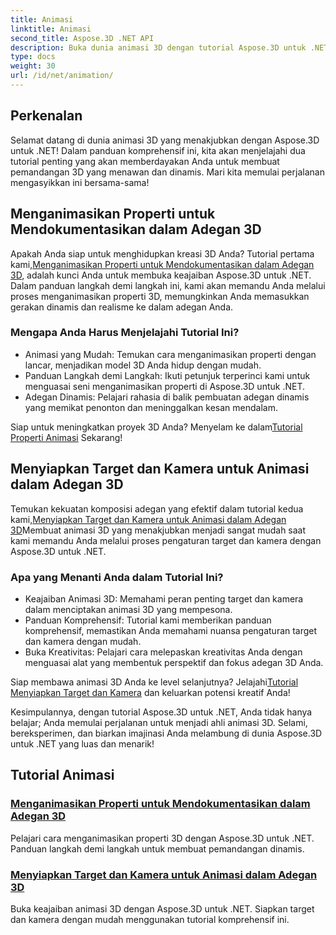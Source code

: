 ```yaml
---
title: Animasi
linktitle: Animasi
second_title: Aspose.3D .NET API
description: Buka dunia animasi 3D dengan tutorial Aspose.3D untuk .NET. Pelajari cara menganimasikan properti dan menyiapkan target dan kamera untuk pemandangan dinamis dengan mudah.
type: docs
weight: 30
url: /id/net/animation/
---
```

## Perkenalan

Selamat datang di dunia animasi 3D yang menakjubkan dengan Aspose.3D untuk .NET! Dalam panduan komprehensif ini, kita akan menjelajahi dua tutorial penting yang akan memberdayakan Anda untuk membuat pemandangan 3D yang menawan dan dinamis. Mari kita memulai perjalanan mengasyikkan ini bersama-sama!

## Menganimasikan Properti untuk Mendokumentasikan dalam Adegan 3D
Apakah Anda siap untuk menghidupkan kreasi 3D Anda? Tutorial pertama kami,[Menganimasikan Properti untuk Mendokumentasikan dalam Adegan 3D](./property-to-document/), adalah kunci Anda untuk membuka keajaiban Aspose.3D untuk .NET. Dalam panduan langkah demi langkah ini, kami akan memandu Anda melalui proses menganimasikan properti 3D, memungkinkan Anda memasukkan gerakan dinamis dan realisme ke dalam adegan Anda.

### Mengapa Anda Harus Menjelajahi Tutorial Ini?
- Animasi yang Mudah: Temukan cara menganimasikan properti dengan lancar, menjadikan model 3D Anda hidup dengan mudah.
- Panduan Langkah demi Langkah: Ikuti petunjuk terperinci kami untuk menguasai seni menganimasikan properti di Aspose.3D untuk .NET.
- Adegan Dinamis: Pelajari rahasia di balik pembuatan adegan dinamis yang memikat penonton dan meninggalkan kesan mendalam.

 Siap untuk meningkatkan proyek 3D Anda? Menyelam ke dalam[Tutorial Properti Animasi](./property-to-document/) Sekarang!

## Menyiapkan Target dan Kamera untuk Animasi dalam Adegan 3D
 Temukan kekuatan komposisi adegan yang efektif dalam tutorial kedua kami,[Menyiapkan Target dan Kamera untuk Animasi dalam Adegan 3D](./setup-target-camera/)Membuat animasi 3D yang menakjubkan menjadi sangat mudah saat kami memandu Anda melalui proses pengaturan target dan kamera dengan Aspose.3D untuk .NET.

### Apa yang Menanti Anda dalam Tutorial Ini?
- Keajaiban Animasi 3D: Memahami peran penting target dan kamera dalam menciptakan animasi 3D yang mempesona.
- Panduan Komprehensif: Tutorial kami memberikan panduan komprehensif, memastikan Anda memahami nuansa pengaturan target dan kamera dengan mudah.
- Buka Kreativitas: Pelajari cara melepaskan kreativitas Anda dengan menguasai alat yang membentuk perspektif dan fokus adegan 3D Anda.

 Siap membawa animasi 3D Anda ke level selanjutnya? Jelajahi[Tutorial Menyiapkan Target dan Kamera](./setup-target-camera/) dan keluarkan potensi kreatif Anda!

Kesimpulannya, dengan tutorial Aspose.3D untuk .NET, Anda tidak hanya belajar; Anda memulai perjalanan untuk menjadi ahli animasi 3D. Selami, bereksperimen, dan biarkan imajinasi Anda melambung di dunia Aspose.3D untuk .NET yang luas dan menarik!
## Tutorial Animasi
### [Menganimasikan Properti untuk Mendokumentasikan dalam Adegan 3D](./property-to-document/)
Pelajari cara menganimasikan properti 3D dengan Aspose.3D untuk .NET. Panduan langkah demi langkah untuk membuat pemandangan dinamis.
### [Menyiapkan Target dan Kamera untuk Animasi dalam Adegan 3D](./setup-target-camera/)
Buka keajaiban animasi 3D dengan Aspose.3D untuk .NET. Siapkan target dan kamera dengan mudah menggunakan tutorial komprehensif ini.